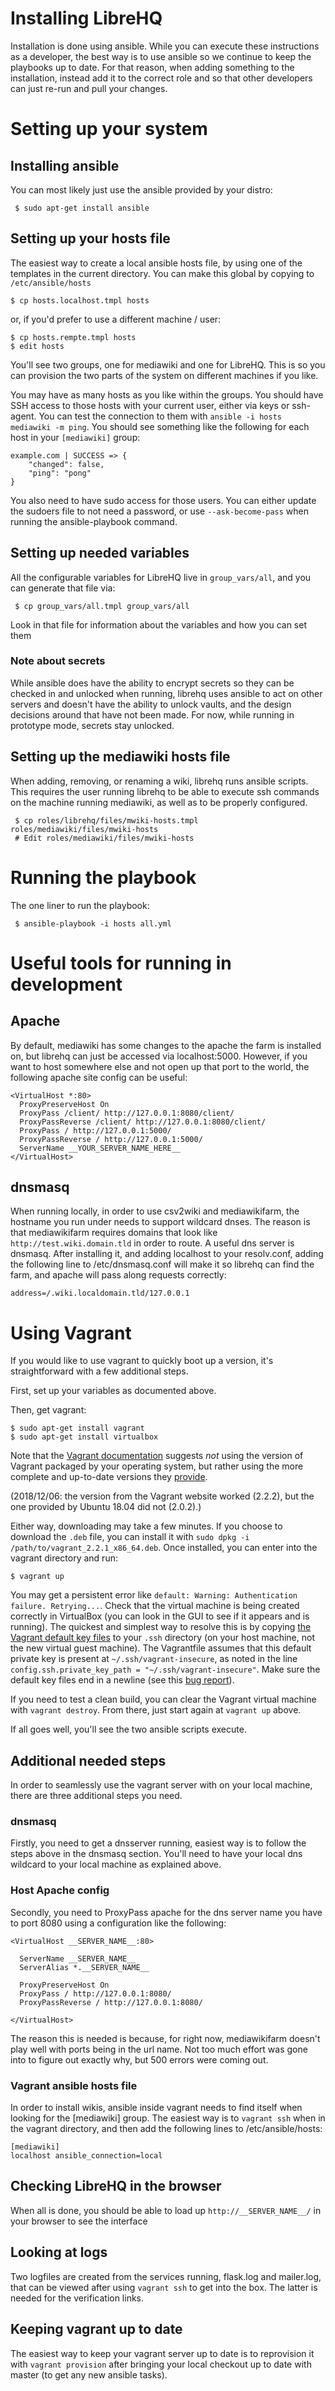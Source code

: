 # Installing LibreHQ

Installation is done using ansible.  While you can execute these instructions as
a developer, the best way is to use ansible so we continue to keep the playbooks
up to date.  For that reason, when adding something to the installation, instead
add it to the correct role and so that other developers can just re-run and pull
your changes.

# Setting up your system

## Installing ansible

You can most likely just use the ansible provided by your distro:

```ShellSession
 $ sudo apt-get install ansible
```

## Setting up your hosts file

The easiest way to create a local ansible hosts file, by using one of the templates
in the current directory.  You can make this global by copying to `/etc/ansible/hosts`

```
$ cp hosts.localhost.tmpl hosts
```

or, if you'd prefer to use a different machine / user:
```
$ cp hosts.rempte.tmpl hosts
$ edit hosts
```

You'll see two groups, one for mediawiki and one for LibreHQ.  This is so you
can provision the two parts of the system on different machines if you like.

You may have as many hosts as you like within the groups.  You should have
SSH access to those hosts with your current user, either via keys or ssh-agent.
You can test the connection to them with `ansible -i hosts mediawiki -m ping`.
You should see something like the following for each host in your `[mediawiki]`
group:

```
example.com | SUCCESS => {
    "changed": false, 
    "ping": "pong"
}
```

You also need to have sudo access for those users.  You can either update the
sudoers file to not need a password, or use `--ask-become-pass` when running the
ansible-playbook command.

## Setting up needed variables

All the configurable variables for LibreHQ live in `group_vars/all`, and you can
generate that file via:

```ShellSesssion
 $ cp group_vars/all.tmpl group_vars/all
```

Look in that file for information about the variables and how you can set them

### Note about secrets

While ansible does have the ability to encrypt secrets so they can be checked in
and unlocked when running, librehq uses ansible to act on other servers and
doesn't have the ability to unlock vaults, and the design decisions around that
have not been made.  For now, while running in prototype mode, secrets stay
unlocked.

## Setting up the mediawiki hosts file

When adding, removing, or renaming a wiki, librehq runs ansible scripts.  This
requires the user running librehq to be able to execute ssh commands on the
machine running mediawiki, as well as to be properly configured.

```ShellSesssion
 $ cp roles/librehq/files/mwiki-hosts.tmpl roles/mediawiki/files/mwiki-hosts
 # Edit roles/mediawiki/files/mwiki-hosts
```

# Running the playbook

The one liner to run the playbook:

```ShellSesssion
 $ ansible-playbook -i hosts all.yml
```

# Useful tools for running in development

## Apache

By default, mediawiki has some changes to the apache the farm is installed on,
but librehq can just be accessed via localhost:5000.  However, if you want to
host somewhere else and not open up that port to the world, the following apache
site config can be useful:

```
<VirtualHost *:80>
  ProxyPreserveHost On
  ProxyPass /client/ http://127.0.0.1:8080/client/
  ProxyPassReverse /client/ http://127.0.0.1:8080/client/
  ProxyPass / http://127.0.0.1:5000/
  ProxyPassReverse / http://127.0.0.1:5000/
  ServerName __YOUR_SERVER_NAME_HERE__
</VirtualHost>
```

## dnsmasq

When running locally, in order to use csv2wiki and mediawikifarm,
the hostname you run under needs to support wildcard dnses.  The
reason is that mediawikifarm requires domains that look like
`http://test.wiki.domain.tld` in order to route.  A useful dns
server is dnsmasq.  After installing it, and adding localhost
to your resolv.conf, adding the following line to /etc/dnsmasq.conf
will make it so librehq can find the farm, and apache will pass
along requests correctly:

```
address=/.wiki.localdomain.tld/127.0.0.1
```

# Using Vagrant

If you would like to use vagrant to quickly boot up a version,
it's straightforward with a few additional steps.

First, set up your variables as documented above.

Then, get vagrant:

    $ sudo apt-get install vagrant
    $ sudo apt-get install virtualbox

Note that the [Vagrant
documentation](https://www.vagrantup.com/docs/installation/) suggests
_not_ using the version of Vagrant packaged by your operating system,
but rather using the more complete and up-to-date versions they
[provide](https://www.vagrantup.com/downloads.html).

(2018/12/06: the version from the Vagrant website worked (2.2.2),
but the one provided by Ubuntu 18.04 did not (2.0.2).)

Either way, downloading may take a few minutes.  If you choose to
download the `.deb` file, you can install it with `sudo dpkg -i
/path/to/vagrant_2.2.1_x86_64.deb`.  Once installed, you can enter into
the vagrant directory and run:

    $ vagrant up

You may get a persistent error like `default: Warning: Authentication
failure. Retrying...`.  Check that the virtual machine is being created
correctly in VirtualBox (you can look in the GUI to see if it appears
and is running).  The quickest and simplest way to resolve this is by
copying [the Vagrant default key
files](https://github.com/hashicorp/vagrant/tree/master/keys) to your
`.ssh` directory (on your host machine, not the new virtual guest
machine).  The Vagrantfile assumes that this default private key is
present at `~/.ssh/vagrant-insecure`, as noted in the line
`config.ssh.private_key_path = "~/.ssh/vagrant-insecure"`. Make sure
the default key files end in a newline (see this [bug
report](https://github.com/hashicorp/vagrant/issues/10333)).

If you need to test a clean build, you can clear the Vagrant virtual
machine with `vagrant destroy`.  From there, just start again at
`vagrant up` above.

If all goes well, you'll see the two ansible scripts execute.

## Additional needed steps

In order to seamlessly use the vagrant server with on your local
machine, there are three additional steps you need.

### dnsmasq

Firstly, you need to get a dnsserver running, easiest way is to
follow the steps above in the dnsmasq section.  You'll need to
have your local dns wildcard to your local machine as explained
above.

### Host Apache config

Secondly, you need to ProxyPass apache for the dns server name
you have to port 8080 using a configuration like the following:

```
<VirtualHost __SERVER_NAME__:80>

  ServerName __SERVER_NAME__
  ServerAlias *.__SERVER_NAME__

  ProxyPreserveHost On
  ProxyPass / http://127.0.0.1:8080/
  ProxyPassReverse / http://127.0.0.1:8080/

</VirtualHost>
```

The reason this is needed is because, for right now, mediawikifarm
doesn't play well with ports being in the url name.  Not too much
effort was gone into to figure out exactly why, but 500 errors were
coming out.

### Vagrant ansible hosts file

In order to install wikis, ansible inside vagrant needs to find
itself when looking for the [mediawiki] group.  The easiest way
is to `vagrant ssh` when in the vagrant directory, and then
add the following lines to /etc/ansible/hosts:

```
[mediawiki]
localhost ansible_connection=local
```

## Checking LibreHQ in the browser

When all is done, you should be able to load up `http://__SERVER_NAME__/`
in your browser to see the interface

## Looking at logs

Two logfiles are created from the services running, flask.log and mailer.log,
that can be viewed after using `vagrant ssh` to get into the box.  The latter
is needed for the verification links.

## Keeping vagrant up to date

The easiest way to keep your vagrant server up to date is to reprovision it
with `vagrant provision` after bringing your local checkout up to date with
master (to get any new ansible tasks).
